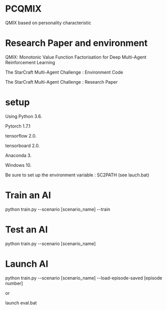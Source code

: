 # PCQMIX
 QMIX based on personality characteristic

# Research Paper and environment

QMIX: Monotonic Value Function Factorisation for Deep Multi-Agent Reinforcement Learning

The StarCraft Multi-Agent Challenge : Environment Code

The StarCraft Multi-Agent Challenge : Research Paper

# setup

Using Python 3.6.

Pytorch 1.7.1

tensorflow 2.0.

tensorboard 2.0.

Anaconda 3.

Windows 10.

Be sure to set up the environment variable : SC2PATH (see lauch.bat)

# Train an AI

python train.py --scenario [scenario_name] --train

# Test an AI

python train.py --scenario [scenario_name]

# Launch AI
python train.py --scenario [scenario_name] --load-episode-saved [episode number]

or

launch eval.bat
